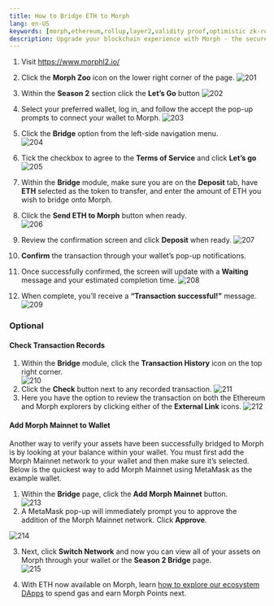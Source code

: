 ```yaml
---
title: How to Bridge ETH to Morph
lang: en-US
keywords: [morph,ethereum,rollup,layer2,validity proof,optimistic zk-rollup]
description: Upgrade your blockchain experience with Morph - the secure decentralized, cost0efficient, and high-performing optimistic zk-rollup solution. Try it now!
---
```


1. Visit https://www.morphl2.io/
2. Click the __Morph Zoo__ icon on the lower right corner of the page. 
![201](../../../../assets/docs/quick-start/morphzoo/morphzoo201/201.png)
3. Within the __Season 2__ section click the __Let’s Go__ button
![202](../../../../assets/docs/quick-start/morphzoo/morphzoo201/202.png)
4. Select your preferred wallet, log in, and follow the accept the pop-up prompts to connect your wallet to Morph. 
![203](../../../../assets/docs/quick-start/morphzoo/morphzoo201/203.png)
5. Click the __Bridge__ option from the left-side navigation menu.  
![204](../../../../assets/docs/quick-start/morphzoo/morphzoo201/204.png)
6. Tick the checkbox to agree to the __Terms of Service__ and click __Let’s go__
![205](../../../../assets/docs/quick-start/morphzoo/morphzoo201/205.png)

7. Within the __Bridge__ module, make sure you are on the __Deposit__ tab, have __ETH__ selected as the token to transfer, and enter the amount of ETH you wish to bridge onto Morph. 
8. Click the __Send ETH to Morph__ button when ready.  
![206](../../../../assets/docs/quick-start/morphzoo/morphzoo201/206.png)
9. Review the confirmation screen and click __Deposit__ when ready.
![207](../../../../assets/docs/quick-start/morphzoo/morphzoo201/207.png)
10. __Confirm__ the transaction through your wallet’s pop-up notifications. 
11. Once successfully confirmed, the screen will update with a __Waiting__ message and your estimated completion time.
![208](../../../../assets/docs/quick-start/morphzoo/morphzoo201/208.png)
12. When complete, you’ll receive a __“Transaction successful!”__ message. 
![209](../../../../assets/docs/quick-start/morphzoo/morphzoo201/209.png)

### Optional 

#### Check Transaction Records
1. Within the __Bridge__ module, click the __Transaction History__ icon on the top right corner.  
![210](../../../../assets/docs/quick-start/morphzoo/morphzoo201/210.png)
2. Click the __Check__ button next to any recorded transaction. 
![211](../../../../assets/docs/quick-start/morphzoo/morphzoo201/211.png)
3. Here you have the option to review the transaction on both the Ethereum and Morph explorers by clicking either of the __External Link__ icons.
![212](../../../../assets/docs/quick-start/morphzoo/morphzoo201/212.png)


#### Add Morph Mainnet to Wallet
Another way to verify your assets have been successfully bridged to Morph is by looking at your balance within your wallet. You must first add the Morph Mainnet network to your wallet and then make sure it’s selected. Below is the quickest way to add Morph Mainnet using MetaMask as the example wallet.
1. Within the __Bridge__ page, click the __Add Morph Mainnet__ button.  
![213](../../../../assets/docs/quick-start/morphzoo/morphzoo201/213.png)
2. A MetaMask pop-up will immediately prompt you to approve the addition of the Morph Mainnet network. Click __Approve__. 

![214](../../../../assets/docs/quick-start/morphzoo/morphzoo201/214.png)

3. Next, click __Switch Network__ and now you can view all of your assets on Morph through your wallet or the __Season 2 Bridge__ page.   
![215](../../../../assets/docs/quick-start/morphzoo/morphzoo201/215.png)

4. With ETH now available on Morph, learn [how to explore our ecosystem DApps](4-how-to-explorer-ecosystem-dapps.md) to spend gas and earn Morph Points next. 





